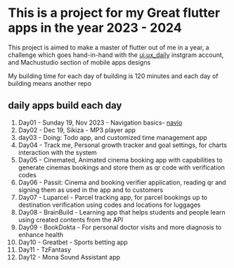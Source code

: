 # This is a project for my Great flutter apps in the year 2023 - 2024

This project is aimed to make a master of flutter out of me in a year, a challenge which goes hand-in-hand with the [ui.ux_daily](https://instagram.com/ui.ux_daily) instgram account, and Machustudio section of mobile apps designs

My building time for each day of building is 120 minutes and each day of building means another repo

## daily apps build each day

1. Day01 - Sunday 19, Nov 2023 - Navigation basics- [navio](https://github.com/machuchesteven/fluts/navio)
2. Day02 - Dec 19, Sikiza - MP3 player app
3. day03 - Doing: Todo app, and customized time management app
4. Day04 - Track me, Personal growth tracker and goal settings, for charts interaction with the system
5. Day05 - Cinemated, Animated cinema booking app with capabilities to generate cinemas bookings and store them as qr code with verification codes
6. Day06 - Passit: Cinema and booking verifier application, reading qr and signing them as used in the app and to customers
7. Day07 - Luparcel - Parcel tracking app, for parcel bookings up to destination verification using codes and locations for luggages
8. Day08 - BrainBuild - Learning app that helps students and people learn using created contents from the API
9. Day09 - BookDokta - For personal doctor visits and more diagnosis to enhance health
10. Day10 - Greatbet - Sports betting app
11. Day11 - TzFantasy
12. Day12 - Mona Sound Assistant app

